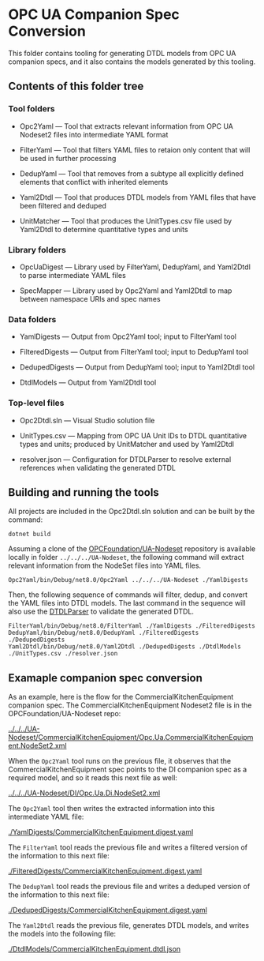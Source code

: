 # OPC UA Companion Spec Conversion

This folder contains tooling for generating DTDL models from OPC UA companion specs, and it also contains the models generated by this tooling.

## Contents of this folder tree

### Tool folders

* Opc2Yaml &mdash; Tool that extracts relevant information from OPC UA Nodeset2 files into intermediate YAML format

* FilterYaml &mdash; Tool that filters YAML files to retaion only content that will be used in further processing

* DedupYaml &mdash; Tool that removes from a subtype all explicitly defined elements that conflict with inherited elements

* Yaml2Dtdl &mdash; Tool that produces DTDL models from YAML files that have been filtered and deduped

* UnitMatcher &mdash; Tool that produces the UnitTypes.csv file used by Yaml2Dtdl to determine quantitative types and units

### Library folders

* OpcUaDigest &mdash; Library used by FilterYaml, DedupYaml, and Yaml2Dtdl to parse intermediate YAML files

* SpecMapper &mdash; Library used by Opc2Yaml and Yaml2Dtdl to map between namespace URIs and spec names

### Data folders

* YamlDigests &mdash; Output from Opc2Yaml tool; input to FilterYaml tool

* FilteredDigests &mdash; Output from FilterYaml tool; input to DedupYaml tool

* DedupedDigests &mdash; Output from DedupYaml tool; input to Yaml2Dtdl tool

* DtdlModels &mdash; Output from Yaml2Dtdl tool

### Top-level files

* Opc2Dtdl.sln &mdash; Visual Studio solution file

* UnitTypes.csv &mdash; Mapping from OPC UA Unit IDs to DTDL quantitative types and units;  produced by UnitMatcher and used by Yaml2Dtdl

* resolver.json &mdash; Configuration for DTDLParser to resolve external references when validating the generated DTDL

## Building and running the tools

All projects are included in the Opc2Dtdl.sln solution and can be built by the command:

```dotnetcli
dotnet build
```
Assuming a clone of the [OPCFoundation/UA-Nodeset](https://github.com/OPCFoundation/UA-Nodeset) repository is available locally in folder `../../../UA-Nodeset`, the following command will extract relevant information from the NodeSet files into YAML files.

```dotnetcli
Opc2Yaml/bin/Debug/net8.0/Opc2Yaml ../../../UA-Nodeset ./YamlDigests
```

Then, the following sequence of commands will filter, dedup, and convert the YAML files into DTDL models.
The last command in the sequence will also use the [DTDLParser](https://github.com/digitaltwinconsortium/DTDLParser) to validate the generated DTDL.

```dotnetcli
FilterYaml/bin/Debug/net8.0/FilterYaml ./YamlDigests ./FilteredDigests
DedupYaml/bin/Debug/net8.0/DedupYaml ./FilteredDigests ./DedupedDigests
Yaml2Dtdl/bin/Debug/net8.0/Yaml2Dtdl ./DedupedDigests ./DtdlModels ./UnitTypes.csv ./resolver.json
```

## Examaple companion spec conversion

As an example, here is the flow for the CommercialKitchenEquipment companion spec.
The CommercialKitchenEquipment Nodeset2 file is in the OPCFoundation/UA-Nodeset repo:

[../../../UA-Nodeset/CommercialKitchenEquipment/Opc.Ua.CommercialKitchenEquipment.NodeSet2.xml](https://github.com/OPCFoundation/UA-Nodeset/blob/latest/CommercialKitchenEquipment/Opc.Ua.CommercialKitchenEquipment.NodeSet2.xml)

When the `Opc2Yaml` tool runs on the previous file, it observes that the CommercialKitchenEquipment spec points to the DI companion spec as a required model, and so it reads this next file as well:

[../../../UA-Nodeset/DI/Opc.Ua.Di.NodeSet2.xml](https://github.com/OPCFoundation/UA-Nodeset/blob/latest/DI/Opc.Ua.Di.NodeSet2.xml)

The `Opc2Yaml` tool then writes the extracted information into this intermediate YAML file:

[./YamlDigests/CommercialKitchenEquipment.digest.yaml](./YamlDigests/CommercialKitchenEquipment.digest.yaml)

The `FilterYaml` tool reads the previous file and writes a filtered version of the information to this next file:

[./FilteredDigests/CommercialKitchenEquipment.digest.yaml](./FilteredDigests/CommercialKitchenEquipment.digest.yaml)

The `DedupYaml` tool reads the previous file and writes a deduped version of the information to this next file:

[./DedupedDigests/CommercialKitchenEquipment.digest.yaml](./DedupedDigests/CommercialKitchenEquipment.digest.yaml)

The `Yaml2Dtdl` reads the previous file, generates DTDL models, and writes the models into the following file:

[./DtdlModels/CommercialKitchenEquipment.dtdl.json](./DtdlModels/CommercialKitchenEquipment.dtdl.json)
